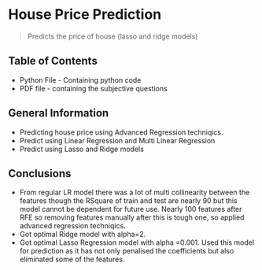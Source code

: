 # House Price Prediction
> Predicts the price of house (lasso and ridge models)


## Table of Contents
* Python File - Containing python code
* PDF file - containing the subjective questions

<!-- You can include any other section that is pertinent to your problem -->

## General Information
- Predicting house price using Advanced Regression techniqics.
- Predict using Linear Regression and Multi Linear Regression
- Predict using Lasso and Ridge models

## Conclusions
- From regular LR model there was a lot of multi collinearity between the features though the RSquare of train and test are nearly 90 but this model cannot be dependent for future use. Nearly 100 features after RFE so removing features manually after this is tough one, so applied advanced regression techniqics.
- Got optimal Ridge model with alpha=2.
- Got optimal Lasso Regression model with alpha =0.001. Used this model for prediction as it has not only penalised the coefficients but also eliminated some of the features.
